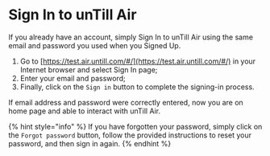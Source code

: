 # Sign In to unTill Air

If you already have an account, simply Sign In to unTill Air using the same email and password you used when you Signed Up.

1. Go to [https://test.air.untill.com/#/](https://test.air.untill.com/#/) in your Internet browser and select Sign In page;
2. Enter your email and password;
3. Finally, click on the `Sign in` button to complete the signing-in process.

If email address and password were correctly entered, now you are on home page and able to interact with unTill Air.

{% hint style="info" %}
If you have forgotten your password, simply click on the `Forgot password` button, follow the provided instructions to reset your password, and then sign in again.
{% endhint %}
